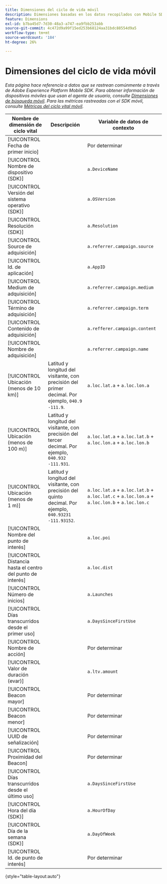 ```yaml
---
title: Dimensiones del ciclo de vida móvil
description: Dimensiones basadas en los datos recopilados con Mobile SDK.
feature: Dimensions
exl-id: b7ba45d7-7d30-48a3-a747-ea9fbb253abb
source-git-commit: 4c472d9a99f15ed253b68124aa31bdc88554d9a5
workflow-type: tm+mt
source-wordcount: '184'
ht-degree: 26%

---
```


# Dimensiones del ciclo de vida móvil

*Esta página hace referencia a datos que se rastrean comúnmente a través de Adobe Experience Platform Mobile SDK. Para obtener información de dispositivos móviles que usan el agente de usuario, consulte [Dimensiones de búsqueda móvil](mobile-dimensions.md). Para las métricas rastreadas con el SDK móvil, consulte [Métricas del ciclo vital móvil](../metrics/lifecycle-metrics.md).*

| Nombre de dimensión de ciclo vital | Descripción | Variable de datos de contexto |
| --- | --- | --- |
| [!UICONTROL Fecha de primer inicio] | | Por determinar |
| [!UICONTROL Nombre de dispositivo (SDK)] | | `a.DeviceName` |
| [!UICONTROL Versión del sistema operativo (SDK)] | | `a.OSVersion` |
| [!UICONTROL Resolución (SDK)] | | `a.Resolution` |
| [!UICONTROL Source de adquisición] | | `a.referrer.campaign.source` |
| [!UICONTROL Id. de aplicación] | | `a.AppID` |
| [!UICONTROL Medium de adquisición] | | `a.referrer.campaign.medium` |
| [!UICONTROL Término de adquisición] | | `a.referrer.campaign.term` |
| [!UICONTROL Contenido de adquisición] | | `a.refferer.campaign.content` |
| [!UICONTROL Nombre de adquisición] | | `a.referrer.campaign.name` |
| [!UICONTROL Ubicación (menos de 10 km)] | Latitud y longitud del visitante, con precisión del primer decimal. Por ejemplo, `040.9` `-111.9`. | `a.loc.lat.a` + `a.loc.lon.a` |
| [!UICONTROL Ubicación (menos de 100 m)] | Latitud y longitud del visitante, con precisión del tercer decimal. Por ejemplo, `040.932` `-111.931`. | `a.loc.lat.a` + `a.loc.lat.b` + `a.loc.lon.a` + `a.loc.lon.b` |
| [!UICONTROL Ubicación (menos de 1 m)] | Latitud y longitud del visitante, con precisión del quinto decimal. Por ejemplo, `040.93231` `-111.93152`. | `a.loc.lat.a` + `a.loc.lat.b` + `a.loc.lat.c` + `a.loc.lon.a` + `a.loc.lon.b` + `a.loc.lon.c` |
| [!UICONTROL Nombre del punto de interés] | | `a.loc.poi` |
| [!UICONTROL Distancia hasta el centro del punto de interés] | | `a.loc.dist` |
| [!UICONTROL Número de inicios] | | `a.Launches` |
| [!UICONTROL Días transcurridos desde el primer uso] | | `a.DaysSinceFirstUse` |
| [!UICONTROL Nombre de acción] | | Por determinar |
| [!UICONTROL Valor de duración (evar)] | | `a.ltv.amount` |
| [!UICONTROL Beacon mayor] | | Por determinar |
| [!UICONTROL Beacon menor] | | Por determinar |
| [!UICONTROL UUID de señalización] | | Por determinar |
| [!UICONTROL Proximidad del Beacon] | | Por determinar |
| [!UICONTROL Días transcurridos desde el último uso] | | `a.DaysSinceFirstUse` |
| [!UICONTROL Hora del día (SDK)] | | `a.HourOfDay` |
| [!UICONTROL Día de la semana (SDK)] | | `a.DayOfWeek` |
| [!UICONTROL Id. de punto de interés] | | Por determinar |

{style="table-layout:auto"}

<!-- Missing: Install Date -->
